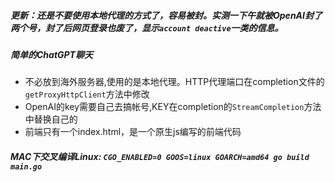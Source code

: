 ##### 更新：还是不要使用本地代理的方式了，容易被封。实测一下午就被OpenAI封了两个号，封了后网页登录也废了，显示```account deactive```一类的信息。

##### 简单的ChatGPT聊天
- 不必放到海外服务器,使用的是本地代理。HTTP代理端口在completion文件的```getProxyHttpClient```方法中修改
- OpenAI的key需要自己去搞帐号,KEY在completion的```StreamCompletion```方法中替换自己的
- 前端只有一个index.html，是一个原生js编写的前端代码

##### MAC下交叉编译Linux: ```CGO_ENABLED=0 GOOS=linux GOARCH=amd64 go build main.go```